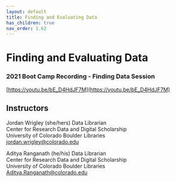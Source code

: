 ```yaml
---
layout: default
title: Finding and Evaluating Data
has_children: true
nav_order: 1.62
---
```


# Finding and Evaluating Data

### 2021 Boot Camp Recording - Finding Data Session
[https://youtu.be/bE_D4HdJF7M](https://youtu.be/bE_D4HdJF7M)

## Instructors

Jordan Wrigley (she/hers)
Data Librarian  
Center for Research Data and Digital Scholarship  
University of Colorado Boulder Libraries  
[jordan.wrigley@colorado.edu](mailto:jordan.wrigley@colorado.edu)


Aditya Ranganath (he/his)
Data Librarian  
Center for Research Data and Digital Scholarship  
University of Colorado Boulder Libraries  
[Aditya.Ranganath@colorado.edu](mailto:Aditya.Ranganath@colorado.edu)

